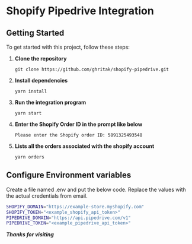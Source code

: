 # Shopify Pipedrive Integration

## Getting Started

To get started with this project, follow these steps:

1. **Clone the repository**

   ```
   git clone https://github.com/ghritak/shopify-pipedrive.git
   ```

2. **Install dependencies**

   ```
   yarn install
   ```

3. **Run the integration program**

   ```
   yarn start
   ```

4. **Enter the Shopify Order ID in the prompt like below**

   ```
   Please enter the Shopify order ID: 5891325493548
   ```

5. **Lists all the orders associated with the shopify account**

   ```
   yarn orders
   ```

## Configure Environment variables

Create a file named .env and put the below code. Replace the values with the actual credentials from email.

```sh
SHOPIFY_DOMAIN="https://example-store.myshopify.com"
SHOPIFY_TOKEN="<example_shopify_api_token>"
PIPEDRIVE_DOMAIN="https://api.pipedrive.com/v1"
PIPEDRIVE_TOKEN="<example_pipedrive_api_token>"
```

**_Thanks for visiting_**
